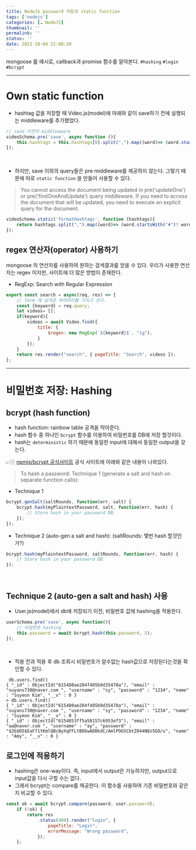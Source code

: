 ```yaml
---
title: NodeJS password 저장과 static function
tags: ['nodejs']
categories: [☁️ NodeJS]
thumbnail: ''
permalink: ''
status: ''
date: 2021-10-04 22:08:20
---
```


mongoose 를 예시로, callback과 promise 함수를 알아본다.
`#hashing` `#login` `#bcrypt`
<!-- excerpt -->
<!-- toc -->

---

# Own static function

* hashtag 값을 저장할 때 Video.js(model)에 아래와 같이 save하기 전에 실행되는 middleware를 추가했었다.

```js
// save 이전의 middleaware
videoSchema.pre('save', async function (){
    this.hashtags = this.hashtags[0].split(",").map((word)=> (word.startwith("#")? word:`#${word}`));
});
```

<br>

* 하지만, save 이외의 query들은 pre middleware를 제공하지 않는다. 그렇기 때문에 따로 `static function` 을 만들어 사용할 수 있다.

> You cannot access the document being updated in pre('updateOne') or pre('findOneAndUpdate') query middleware. If you need to access the document that will be updated, you need to execute an explicit query for the document.

```js
videoSchema.static('formatHashtags', function (hashtags){
    return hashtags.split(",").map((word)=> (word.startsWith("#")? word:`#${word}`))
});
```

## regex 연산자(operator) 사용하기
mongoose 의 연산자를 사용하여 원하는 검색결과를 얻을 수 있다.
우리가 사용한 연산자는 regex 이지만, 사이트에 더 많은 방법이 존재한다.


* RegExp: Search with Regular Expression

```js
export const search = async(req, res) => {
    // form 에 넘겨준 파라미터를 가지고 온다.
    const {keyword} = req.query;
    let videos= [];
    if(keyword){
        videos = await Video.find({
            title: {
                $regex: new RegExp(`${keyword}$`, "ig"),
            }
        });
    }
    return res.render("search", { pageTitle: "Search", videos });
};
```


---

# 비밀번호 저장: Hashing

## bcrypt (hash function)


* hash function: rainbow table 공격을 막아준다.
* hash 함수 중 하나인 `bcrypt` 함수를 이용하여 비밀번호를 DB에 저장 할것이다.
* hash는 `deterministic` 하기 때문에 동일한 input에 대해서 동일한 output을 갖는다.

👉🏼 [npmjs/bcrypt 공식사이트](https://www.npmjs.com/package/bcrypt)
공식 사이트에 아래와 같은 내용이 나와있다.

> To hash a password:
Technique 1 (generate a salt and hash on separate function calls):

* Technique 1

```js
bcrypt.genSalt(saltRounds, function(err, salt) {
    bcrypt.hash(myPlaintextPassword, salt, function(err, hash) {
        // Store hash in your password DB.
    });
});
```
* Technique 2 (auto-gen a salt and hash):
(saltRounds: 몇번 hash 할것인가?)

```js
bcrypt.hash(myPlaintextPassword, saltRounds, function(err, hash) {
    // Store hash in your password DB.
});
```

<br>

## Technique 2 (auto-gen a salt and hash) 사용

* User.js(model)에서 db에 저장되기 이전, 비밀번호 값에 hashing을 적용한다.

```js
userSchema.pre('save', async function(){
    // 비밀번호 hashing
    this.password = await bcrypt.hash(this.password, 5);
});
```

<br>

* 적용 전과 적용 후 db 조회시 비밀번호가 알수없는 hash값으로 저장된다는것을 확인할 수 있다.

```mongo
 db.users.find()
{ "_id" : ObjectId("615480ae204f405b9d35478a"), "email" : "suyans730@naver.com ", "username" : "sy", "password" : "1234", "name" : "Suyeon Kim", "__v" : 0 }
> db.users.find()
{ "_id" : ObjectId("615480ae204f405b9d35478a"), "email" : "suyans730@naver.com ", "username" : "sy", "password" : "1234", "name" : "Suyeon Kim", "__v" : 0 }
{ "_id" : ObjectId("6154853ff5a58157c6953ef3"), "email" : "aa@naver.com ", "username" : "ay", "password" : "$2b$05$EaF71tKmlQBcByXqFFLtBO6wADBkdC/AmlPOGSCbtZO44N8z5GO/u", "name" : "Amy", "__v" : 0 }
```

## 로그인에 적용하기

* hashing은 one-way이다. 즉, input에서 output은 가능하지만, output으로 input값을 다시 구할 수는 없다.
* 그래서 bcrypt는 compare를 제공한다. 이 함수를 사용하여 기존 비밀번호와 같은지 비교할 수 있다.

```js
const ok = await bcrypt.compare(password, user.password);
    if (!ok) {
        return res
            .status(400).render("login", {
                pageTitle: "Login",
                errorMessage: "Wrong password",
            });
    };
```